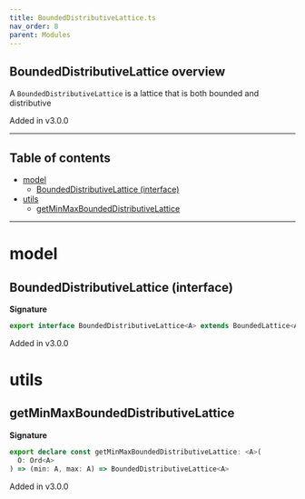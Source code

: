 ```yaml
---
title: BoundedDistributiveLattice.ts
nav_order: 8
parent: Modules
---
```


## BoundedDistributiveLattice overview

A `BoundedDistributiveLattice` is a lattice that is both bounded and distributive

Added in v3.0.0

---

<h2 class="text-delta">Table of contents</h2>

- [model](#model)
  - [BoundedDistributiveLattice (interface)](#boundeddistributivelattice-interface)
- [utils](#utils)
  - [getMinMaxBoundedDistributiveLattice](#getminmaxboundeddistributivelattice)

---

# model

## BoundedDistributiveLattice (interface)

**Signature**

```ts
export interface BoundedDistributiveLattice<A> extends BoundedLattice<A>, DistributiveLattice<A> {}
```

Added in v3.0.0

# utils

## getMinMaxBoundedDistributiveLattice

**Signature**

```ts
export declare const getMinMaxBoundedDistributiveLattice: <A>(
  O: Ord<A>
) => (min: A, max: A) => BoundedDistributiveLattice<A>
```

Added in v3.0.0
